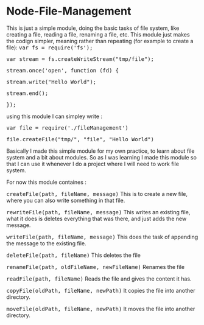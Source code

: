 Node-File-Management
====================
This is just a simple module, doing the basic tasks of file system, like creating a file, reading a file, renaming a file, etc.
This module just makes the codign simpler, meaning rather than repeating (for example to create a file): 
<tt> 
var fs = require('fs');

var stream = fs.createWriteStream("tmp/file");

stream.once('open', function (fd) {

   stream.write("Hello World");
   
   stream.end();
   
});

</tt>


using this module I can simpley write :

<tt>
var file = require('./fileManagement')

file.createFile("tmp/", "file", "Hello World")
</tt>

Basically I made this simple module for my own practice, to learn about file system and a bit about modules. So as I was learning I made this module so that I can use it whenever I do a project where I will need to work file system.

For now this module containes : 


<tt>createFile(path, fileName, message)</tt>
  This is to create a new file, where you can also write something in that file.

<tt>rewriteFile(path, fileName, message)</tt>
  This writes an existing file, what it does is deletes everything that was there, and just adds the new message.

<tt>writeFile(path, fileName, message)</tt>
  This does the task of appending the message to the existing file. 

<tt>deleteFile(path, fileName)</tt>
  This deletes the file


<tt>renameFile(path, oldFileName, newFileName)</tt>
  Renames the file

<tt>readFile(path, fileName)</tt>
  Reads the file and gives the content it has. 

<tt>copyFile(oldPath, fileName, newPath)</tt>
  It copies the file into another directory. 

<tt>moveFile(oldPath, fileName, newPath)</tt>
  It moves the file into another directory. 
